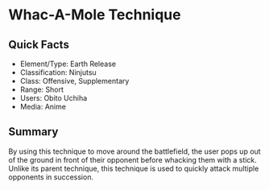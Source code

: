 # Whac-A-Mole Technique

## Quick Facts
- Element/Type: Earth Release
- Classification: Ninjutsu
- Class: Offensive, Supplementary
- Range: Short
- Users: Obito Uchiha
- Media: Anime

## Summary
By using this technique to move around the battlefield, the user pops up out of the ground in front of their opponent before whacking them with a stick. Unlike its parent technique, this technique is used to quickly attack multiple opponents in succession.
